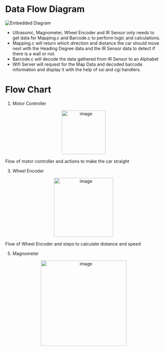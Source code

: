 # Data Flow Diagram
![Embedded Diagram](https://github.com/malcolm5964/INF2004_Embedded_T68/assets/25952539/89ea4c7e-99b6-40d1-9032-8a09c578d9ef)
- Ultrasonic, Magnometer, Wheel Encoder and IR Sensor only needs to get data for Mapping.c and Barcode.c to perform logic and calculations.
- Mapping.c will return which direction and distance the car should move next with the Heading Degree data and the IR Sensor data to detect if there is a wall or not.
- Barcode.c will decode the data gathered from IR Sensor to an Alphabet
- Wifi Server will request for the Map Data and decoded barcode information and display it with the help of ssi and cgi handlers.



# Flow Chart

1. Motor Controller
<p align="center">
  <img width="141" alt="image" src="https://github.com/malcolm5964/INF2004_Embedded_T68/assets/25952539/69d18d03-363d-4fbd-9aa3-d35b0db7920d">
  <p>Flow of motor controller and actions to make the car straight</p>
</p>

3. Wheel Encoder
<p align="center">
<img width="190" alt="image" src="https://github.com/malcolm5964/INF2004_Embedded_T68/assets/25952539/3d8e0ae1-ba55-450a-a786-a6098eb8c14d">
<p>Flow of Wheel Encoder and steps to calculate distance and speed</p>
</p>

5. Magnometer
<p align="center">
<img width="275" alt="image" src="https://github.com/malcolm5964/INF2004_Embedded_T68/assets/25952539/0980a073-e760-46de-9d8e-355d84518202">
</p>




